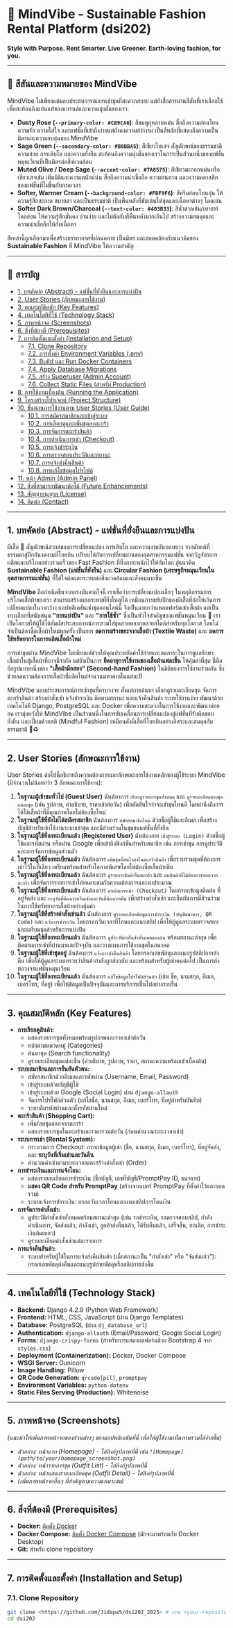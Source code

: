 # 🦋 MindVibe - Sustainable Fashion Rental Platform (dsi202) <a name="top"></a>

**Style with Purpose. Rent Smarter. Live Greener. Earth-loving fashion, for you.**

---

## 🎨 สีสันและความหมายของ MindVibe

MindVibe ไม่เพียงแต่มอบประสบการณ์การเช่าชุดที่สะดวกสบาย แต่ยังสื่อสารผ่านสีสันที่เราเลือกใช้ เพื่อสะท้อนถึงแก่นแท้ของแบรนด์และความมุ่งมั่นของเรา:

* **Dusty Rose (`--primary-color: #CB9CA6`)**: สีชมพูกุหลาบหม่น สื่อถึงความอ่อนโยน ความรัก ความใส่ใจ และแฟชั่นที่เข้าถึงง่ายแต่ยังคงความสง่างาม เป็นสีหลักที่แสดงถึงความเป็นมิตรและความอบอุ่นของ MindVibe
* **Sage Green (`--secondary-color: #B0BBA5`)**: สีเขียวใบเสจ สัญลักษณ์ของธรรมชาติ ความสงบ การเติบโต และความยั่งยืน สะท้อนถึงความมุ่งมั่นของเราในการเป็นส่วนหนึ่งของแฟชั่นหมุนเวียนที่เป็นมิตรต่อสิ่งแวดล้อม
* **Muted Olive / Deep Sage (`--accent-color: #7A8575`)**: สีเขียวมะกอกหม่นหรือเขียวเสจเข้ม เพิ่มมิติและความหนักแน่น สื่อถึงความน่าเชื่อถือ ความทนทาน และความคลาสสิกของแฟชั่นที่ไม่ขึ้นกับกาลเวลา
* **Softer, Warmer Cream (`--background-color: #FBF9F6`)**: สีครีมอ่อนโทนอุ่น ให้ความรู้สึกสะอาด สบายตา และเป็นธรรมชาติ เป็นพื้นหลังที่ขับเน้นให้ชุดและเนื้อหาต่างๆ โดดเด่น
* **Softer Dark Brown/Charcoal (`--text-color: #403B33`)**: สีน้ำตาลเข้ม/เทาชาร์โคลอ่อน ให้ความรู้สึกมั่นคง อ่านง่าย และไม่ตัดกับสีพื้นหลังมากเกินไป สร้างความสมดุลและความน่าเชื่อถือให้กับเนื้อหา

สีเหล่านี้ถูกเลือกมาเพื่อสร้างบรรยากาศที่ผ่อนคลาย เป็นมิตร และสอดคล้องกับแนวคิดของ **Sustainable Fashion** ที่ MindVibe ให้ความสำคัญ

---

## 📝 สารบัญ

* [1. บทคัดย่อ (Abstract) - แฟชั่นที่ยั่งยืนและการแบ่งปัน](#abstract)
* [2. User Stories (ลักษณะการใช้งาน)](#user-stories)
* [3. คุณสมบัติหลัก (Key Features)](#key-features)
* [4. เทคโนโลยีที่ใช้ (Technology Stack)](#tech-stack)
* [5. ภาพหน้าจอ (Screenshots)](#screenshots)
* [6. สิ่งที่ต้องมี (Prerequisites)](#prerequisites)
* [7. การติดตั้งและตั้งค่า (Installation and Setup)](#installation)
    * [7.1. Clone Repository](#clone-repo)
    * [7.2. การตั้งค่า Environment Variables (.env)](#env-setup)
    * [7.3. Build และ Run Docker Containers](#docker-build-run)
    * [7.4. Apply Database Migrations](#migrations)
    * [7.5. สร้าง Superuser (Admin Account)](#create-superuser)
    * [7.6. Collect Static Files (สำหรับ Production)](#collect-static)
* [8. การใช้งานเบื้องต้น (Running the Application)](#running-app)
* [9. โครงสร้างโปรเจกต์ (Project Structure)](#project-structure)
* [10. ขั้นตอนการใช้งานตาม User Stories (User Guide)](#user-guide)
    * [10.1. การสมัครสมาชิกและเข้าสู่ระบบ](#guide-auth)
    * [10.2. การเลือกดูและเพิ่มชุดลงตะกร้า](#guide-Browse)
    * [10.3. การจัดการตะกร้าสินค้า](#guide-cart)
    * [10.4. การดำเนินการเช่า (Checkout)](#guide-checkout)
    * [10.5. การแจ้งชำระเงิน](#guide-payment)
    * [10.6. การตรวจสอบประวัติและสถานะ](#guide-history)
    * [10.7. การแจ้งส่งคืนสินค้า](#guide-return)
    * [10.8. การแก้ไขข้อมูลโปรไฟล์](#guide-profile)
* [11. หน้า Admin (Admin Panel)](#admin-panel)
* [12. สิ่งที่สามารถพัฒนาต่อได้ (Future Enhancements)](#future-enhancements)
* [13. สัญญาอนุญาต (License)](#license)
* [14. ติดต่อ (Contact)](#contact)

---

## 1. บทคัดย่อ (Abstract) - แฟชั่นที่ยั่งยืนและการแบ่งปัน <a name="abstract"></a>

ผีเสื้อ 🦋 สัญลักษณ์สากลของการเปลี่ยนแปลง การเติบโต และความงามอันบอบบาง จากดักแด้ที่ธรรมดาสู่ปีกอันงดงามที่โบยบิน เปรียบได้กับการเปลี่ยนผ่านของอุตสาหกรรมแฟชั่น จากวัฏจักรการผลิตและบริโภคอย่างรวดเร็วของ Fast Fashion ที่ทิ้งภาระหนักไว้ให้กับโลก สู่แนวคิด **Sustainable Fashion (แฟชั่นที่ยั่งยืน)** และ **Circular Fashion (เศรษฐกิจหมุนเวียนในอุตสาหกรรมแฟชั่น)** ที่ใส่ใจต่อผลกระทบต่อสิ่งแวดล้อมและสังคมมากขึ้น

**MindVibe** ถือกำเนิดขึ้นจากแรงบันดาลใจนี้ เราเชื่อว่าการเปลี่ยนแปลงเล็กๆ ในพฤติกรรมการบริโภคเสื้อผ้าของเรา สามารถสร้างผลกระทบที่ยิ่งใหญ่ได้ เหมือนการขยับปีกของผีเสื้อที่ก่อให้เกิดการเปลี่ยนแปลงในวงกว้าง แอปพลิเคชันเช่าชุดออนไลน์นี้ จึงเป็นมากกว่าแพลตฟอร์มเช่าเสื้อผ้า แต่เป็นทางเลือกที่สนับสนุน **"การแบ่งปัน"** และ **"การใช้ซ้ำ"** ซึ่งเป็นหัวใจสำคัญของแฟชั่นหมุนเวียน 🌱 เราเปิดโอกาสให้ผู้ใช้ได้สัมผัสประสบการณ์การสวมใส่ชุดสวยหลากหลายสไตล์สำหรับทุกโอกาส โดยไม่จำเป็นต้องซื้อเสื้อผ้าใหม่ทุกครั้ง เป็นการ **ลดการสร้างขยะจากเสื้อผ้า (Textile Waste)** และ **ลดการใช้ทรัพยากรในการผลิตเสื้อผ้าใหม่**

การเช่าชุดผ่าน MindVibe ไม่เพียงแต่ช่วยให้คุณประหยัดค่าใช้จ่ายและลดภาระในการดูแลรักษาเสื้อผ้าในตู้เสื้อผ้าที่อาจมีจำกัด แต่ยังเป็นการ **ยืดอายุการใช้งานของเสื้อผ้าแต่ละชิ้น** ให้คุ้มค่าที่สุด นี่คืออีกรูปแบบหนึ่งของ **"เสื้อผ้ามือสอง" (Second-hand Fashion)** ในมิติของการใช้งานร่วมกัน ซึ่งช่วยลดความต้องการเสื้อผ้าที่ผลิตใหม่จำนวนมหาศาลในแต่ละปี

MindVibe มอบประสบการณ์การเช่าชุดที่ครบวงจร ตั้งแต่การค้นหา เลือกดูรายละเอียดชุด จัดการตะกร้าสินค้า สร้างคำสั่งเช่า แจ้งชำระเงิน ติดตามสถานะ และแจ้งคืนสินค้า ระบบใช้งานง่าย พัฒนาด้วยเทคโนโลยี Django, PostgreSQL และ Docker เพื่อความสะดวกในการใช้งานและพัฒนาต่อยอด เรามุ่งหวังให้ MindVibe เป็นส่วนหนึ่งในการขับเคลื่อนการเปลี่ยนแปลงสู่แฟชั่นที่รับผิดชอบ ยั่งยืน และเปี่ยมด้วยสติ (Mindful Fashion) เหมือนดั่งผีเสื้อที่โบยบินอย่างอิสระและสมดุลกับธรรมชาติ 💚♻️

---

## 2. User Stories (ลักษณะการใช้งาน) <a name="user-stories"></a>

User Stories ต่อไปนี้อธิบายถึงความต้องการและลักษณะการใช้งานหลักของผู้ใช้ระบบ MindVibe (มีจำนวนไม่น้อยกว่า 3 ลักษณะการใช้งาน):

1.  **ในฐานะผู้เข้าชมทั่วไป (Guest User)** ฉันต้องการ `เรียกดูรายการชุดทั้งหมด` และ `ดูรายละเอียดของชุดแต่ละชุด` (เช่น รูปภาพ, คำอธิบาย, ราคาเช่าต่อวัน) เพื่อตัดสินใจว่าจะเช่าชุดไหนดี โดยคำนึงถึงการได้ใช้เสื้อผ้าที่มีคุณภาพโดยไม่ต้องซื้อใหม่
2.  **ในฐานะผู้ใช้ที่ยังไม่ได้สมัครสมาชิก** ฉันต้องการ `สมัครสมาชิกใหม่` ด้วยชื่อผู้ใช้และอีเมล เพื่อสร้างบัญชีสำหรับเข้าใช้งานระบบเช่าชุด และมีส่วนร่วมในชุมชนแฟชั่นที่ยั่งยืน
3.  **ในฐานะผู้ใช้ที่ลงทะเบียนแล้ว (Registered User)** ฉันต้องการ `เข้าสู่ระบบ (Login)` ด้วยชื่อผู้ใช้และรหัสผ่าน หรือผ่าน Google เพื่อเข้าถึงฟังก์ชันสำหรับสมาชิก เช่น การเช่าชุด การดูประวัติ และการจัดการข้อมูลส่วนตัว
4.  **ในฐานะผู้ใช้ที่ลงทะเบียนแล้ว** ฉันต้องการ `เพิ่มชุดที่สนใจลงในตะกร้าสินค้า` เพื่อรวบรวมชุดที่ต้องการเช่าไว้ในที่เดียว เตรียมพร้อมสำหรับโอกาสพิเศษโดยไม่ต้องซื้อเสื้อผ้าเพิ่ม
5.  **ในฐานะผู้ใช้ที่ลงทะเบียนแล้ว** ฉันต้องการ `ดูรายการสินค้าในตะกร้า` และ `ลบสินค้าที่ไม่ต้องการออกจากตะกร้า` เพื่อจัดการรายการเช่าให้เหมาะสมกับความต้องการและงบประมาณ
6.  **ในฐานะผู้ใช้ที่ลงทะเบียนแล้ว** ฉันต้องการ `ดำเนินการเช่า (Checkout)` โดยกรอกข้อมูลติดต่อ ที่อยู่จัดส่ง และ `ระบุวันที่ต้องการเริ่มเช่าและวันที่ต้องการคืน` เพื่อสร้างคำสั่งเช่า และยืนยันการมีส่วนร่วมในการใช้ทรัพยากรเสื้อผ้าอย่างคุ้มค่า
7.  **ในฐานะผู้ใช้ที่สร้างคำสั่งเช่าแล้ว** ฉันต้องการ `ดูรายละเอียดข้อมูลการชำระเงิน (บัญชีธนาคาร, QR Code)` และ `แจ้งการชำระเงิน` โดยกรอกวันเวลาที่โอนและแนบสลิป เพื่อให้ผู้ดูแลระบบตรวจสอบและเตรียมชุดสำหรับการแบ่งปัน
8.  **ในฐานะผู้ใช้ที่ลงทะเบียนแล้ว** ฉันต้องการ `ดูประวัติคำสั่งเช่าทั้งหมดของฉัน` พร้อมสถานะล่าสุด เพื่อติดตามการเช่าที่ผ่านมาและปัจจุบัน และวางแผนการใช้งานชุดในอนาคต
9.  **ในฐานะผู้ใช้ที่เช่าชุดอยู่** ฉันต้องการ `แจ้งการส่งคืนสินค้า` โดยกรอกเลขพัสดุและแนบรูปสลิปการส่งคืน เพื่อให้ผู้ดูแลระบบทราบว่าสินค้ากำลังถูกส่งกลับ และพร้อมสำหรับผู้เช่าคนต่อไป เป็นการส่งต่อวงจรแฟชั่นหมุนเวียน
10. **ในฐานะผู้ใช้ที่ลงทะเบียนแล้ว** ฉันต้องการ `แก้ไขข้อมูลโปรไฟล์ส่วนตัว` (เช่น ชื่อ, นามสกุล, อีเมล, เบอร์โทร, ที่อยู่) เพื่อให้ข้อมูลเป็นปัจจุบันและการบริการเป็นไปอย่างราบรื่น

---

## 3. คุณสมบัติหลัก (Key Features) <a name="key-features"></a>

* **การเรียกดูสินค้า:**
    * แสดงรายการชุดทั้งหมดพร้อมรูปภาพและราคาเช่าต่อวัน
    * แบ่งตามหมวดหมู่ (Categories)
    * ค้นหาชุด (Search functionality)
    * ดูรายละเอียดชุดแต่ละชิ้น (คำอธิบาย, รูปภาพ, ราคา, สถานะความพร้อมเช่าเบื้องต้น)
* **ระบบสมาชิกและการยืนยันตัวตน:**
    * สมัครสมาชิกด้วยอีเมลและรหัสผ่าน (Username, Email, Password)
    * เข้าสู่ระบบด้วยบัญชีผู้ใช้
    * เข้าสู่ระบบด้วย Google (Social Login) ผ่าน `django-allauth`
    * จัดการโปรไฟล์ส่วนตัว (แก้ไขชื่อ, นามสกุล, อีเมล, เบอร์โทร, ที่อยู่สำหรับบันทึก)
    * ระบบลืมรหัสผ่านและตั้งรหัสผ่านใหม่
* **ตะกร้าสินค้า (Shopping Cart):**
    * เพิ่ม/ลบชุดออกจากตะกร้า
    * แสดงรายการชุดในตะกร้าและราคารวมต่อวัน (ก่อนคำนวณระยะเวลาเช่า)
* **ระบบการเช่า (Rental System):**
    * กระบวนการ Checkout: กรอกข้อมูลผู้เช่า (ชื่อ, นามสกุล, อีเมล, เบอร์โทร), ที่อยู่จัดส่ง, และ **ระบุวันที่เริ่มเช่าและวันคืน**
    * คำนวณค่าเช่าตามระยะเวลาและสร้างคำสั่งเช่า (Order)
* **การชำระเงินและการแจ้งโอน:**
    * แสดงรายละเอียดการชำระเงิน (ชื่อบัญชี, เลขที่บัญชี/PromptPay ID, ธนาคาร)
    * **แสดง QR Code สำหรับ PromptPay** (สร้างจากเบอร์ PromptPay ที่ตั้งค่าไว้และยอดรวม)
    * ระบบแจ้งการชำระเงิน: กรอกวันเวลาโอนและแนบสลิปการโอนเงิน
* **การจัดการคำสั่งเช่า:**
    * ดูประวัติคำสั่งเช่าทั้งหมดพร้อมสถานะล่าสุด (เช่น รอชำระเงิน, รอตรวจสอบสลิป, กำลังดำเนินการ, จัดส่งแล้ว, กำลังเช่า, ลูกค้าส่งคืนแล้ว, ได้รับคืนแล้ว, เสร็จสิ้น, ยกเลิก, การชำระเงินล้มเหลว)
    * ดูรายละเอียดคำสั่งเช่าแต่ละรายการ
* **การแจ้งคืนสินค้า:**
    * ระบบสำหรับผู้ใช้ในการแจ้งส่งคืนสินค้า (เมื่อสถานะเป็น "กำลังเช่า" หรือ "จัดส่งแล้ว"): กรอกเลขพัสดุส่งคืนและแนบรูปถ่ายพัสดุหรือสลิปการส่งคืน

---

## 4. เทคโนโลยีที่ใช้ (Technology Stack) <a name="tech-stack"></a>

* **Backend:** Django 4.2.9 (Python Web Framework)
* **Frontend:** HTML, CSS, JavaScript (ผ่าน Django Templates)
* **Database:** PostgreSQL (ผ่าน `dj_database_url`)
* **Authentication:** `django-allauth` (Email/Password, Google Social Login)
* **Forms:** `django-crispy-forms` (สำหรับการแสดงผลฟอร์มด้วย Bootstrap 4 จาก `styles.css`)
* **Deployment (Containerization):** Docker, Docker Compose
* **WSGI Server:** Gunicorn
* **Image Handling:** Pillow
* **QR Code Generation:** `qrcode[pil]`, `promptpay`
* **Environment Variables:** `python-dotenv`
* **Static Files Serving (Production):** Whitenoise

---

## 5. ภาพหน้าจอ (Screenshots) <a name="screenshots"></a>

*(แนะนำให้เพิ่มภาพหน้าจอของส่วนต่างๆ ของแอปพลิเคชันที่นี่ เพื่อให้ผู้ใช้งานเห็นภาพรวมได้ง่ายขึ้น)*

* *ตัวอย่าง: หน้าแรก (Homepage) - ใส่ลิงก์รูปภาพที่นี่ เช่น `![Homepage](path/to/your/homepage_screenshot.png)`*
* *ตัวอย่าง: หน้ารายการชุด (Outfit List) - ใส่ลิงก์รูปภาพที่นี่*
* *ตัวอย่าง: หน้าแสดงรายละเอียดชุด (Outfit Detail) - ใส่ลิงก์รูปภาพที่นี่*
* *(เพิ่มภาพหน้าจออื่นๆ ที่สำคัญตามความเหมาะสม)*

---

## 6. สิ่งที่ต้องมี (Prerequisites) <a name="prerequisites"></a>

* **Docker:** [ติดตั้ง Docker](https://docs.docker.com/get-docker/)
* **Docker Compose:** [ติดตั้ง Docker Compose](https://docs.docker.com/compose/install/) (มักจะมาพร้อมกับ Docker Desktop)
* **Git:** สำหรับ clone repository

---

## 7. การติดตั้งและตั้งค่า (Installation and Setup) <a name="installation"></a>

### 7.1. Clone Repository <a name="clone-repo"></a>

```bash
git clone <https://github.com/Jidapa5/dsi202_2025> # แทน <your-repository-url> ด้วย URL ของ repo คุณ
cd dsi202